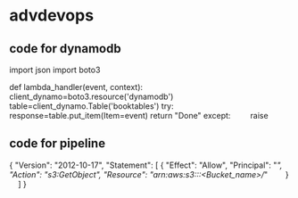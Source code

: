 # advdevops
## code for dynamodb
import json
import boto3

def lambda_handler(event, context):
    client_dynamo=boto3.resource('dynamodb')
    table=client_dynamo.Table('booktables')
    try:
        response=table.put_item(Item=event)
        return "Done"
    except:
        raise
## code for pipeline
{
    "Version": "2012-10-17",
    "Statement": [
        {
            "Effect": "Allow",
            "Principal": "*",
            "Action": "s3:GetObject",
            "Resource": "arn:aws:s3:::<Bucket_name>/*"
        }
    ]
}
